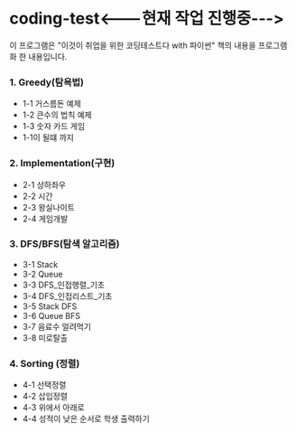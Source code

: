 # coding-test<---현재 작업 진행중--->


이 프로그램은 "이것이 취업을 위한 코딩테스트다 with 파이썬" 책의 내용을 프로그램화 한 내용입니다. 

### 1. Greedy(탐욕법)
- 1-1 거스름돈 예제
- 1-2 큰수의 법칙 예제
- 1-3 숫자 카드 게임
- 1-1이 될떄 까지

### 2. Implementation(구현)
- 2-1 상하좌우
- 2-2 시간
- 2-3 왕실나이트
- 2-4 게임개발
  
### 3. DFS/BFS(탐색 알고리즘)
- 3-1 Stack
- 3-2 Queue
- 3-3 DFS_인접행렬_기초
- 3-4 DFS_인접리스트_기초
- 3-5 Stack DFS
- 3-6 Queue BFS
- 3-7 음료수 얼려먹기
- 3-8 미로탈출


### 4. Sorting (정렬)
- 4-1 선택정렬
- 4-2 삽입정렬
- 4-3 위에서 아래로
- 4-4 성적이 낮은 순서로 학생 출력하기 
